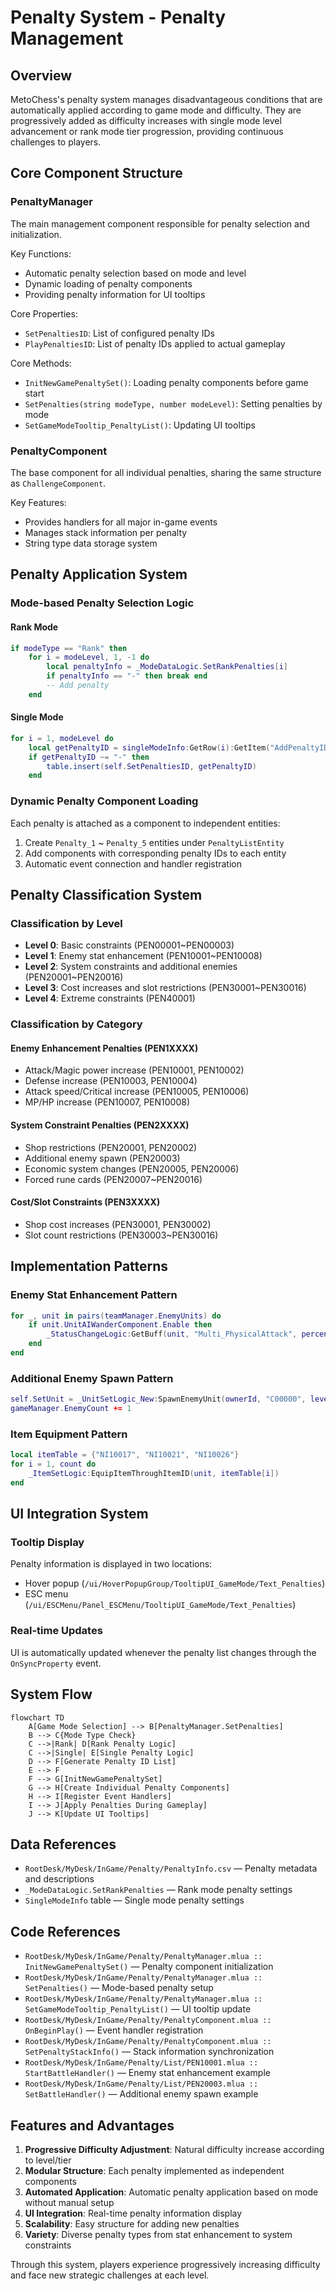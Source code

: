 # Penalty System - Penalty Management

## Overview
MetoChess's penalty system manages disadvantageous conditions that are automatically applied according to game mode and difficulty. They are progressively added as difficulty increases with single mode level advancement or rank mode tier progression, providing continuous challenges to players.

## Core Component Structure

### PenaltyManager
The main management component responsible for penalty selection and initialization.

Key Functions:
- Automatic penalty selection based on mode and level
- Dynamic loading of penalty components
- Providing penalty information for UI tooltips

Core Properties:
- `SetPenaltiesID`: List of configured penalty IDs
- `PlayPenaltiesID`: List of penalty IDs applied to actual gameplay

Core Methods:
- `InitNewGamePenaltySet()`: Loading penalty components before game start
- `SetPenalties(string modeType, number modeLevel)`: Setting penalties by mode
- `SetGameModeTooltip_PenaltyList()`: Updating UI tooltips

### PenaltyComponent
The base component for all individual penalties, sharing the same structure as `ChallengeComponent`.

Key Features:
- Provides handlers for all major in-game events
- Manages stack information per penalty
- String type data storage system

## Penalty Application System

### Mode-based Penalty Selection Logic

#### Rank Mode
```lua
if modeType == "Rank" then
    for i = modeLevel, 1, -1 do
        local penaltyInfo = _ModeDataLogic.SetRankPenalties[i]
        if penaltyInfo == "-" then break end
        -- Add penalty
    end
```

#### Single Mode
```lua
for i = 1, modeLevel do
    local getPenaltyID = singleModeInfo:GetRow(i):GetItem("AddPenaltyID")
    if getPenaltyID ~= "-" then
        table.insert(self.SetPenaltiesID, getPenaltyID)
    end
```

### Dynamic Penalty Component Loading

Each penalty is attached as a component to independent entities:

1. Create `Penalty_1` ~ `Penalty_5` entities under `PenaltyListEntity`
2. Add components with corresponding penalty IDs to each entity
3. Automatic event connection and handler registration

## Penalty Classification System

### Classification by Level
- **Level 0**: Basic constraints (PEN00001~PEN00003)
- **Level 1**: Enemy stat enhancement (PEN10001~PEN10008)
- **Level 2**: System constraints and additional enemies (PEN20001~PEN20016)
- **Level 3**: Cost increases and slot restrictions (PEN30001~PEN30016)
- **Level 4**: Extreme constraints (PEN40001)

### Classification by Category

#### Enemy Enhancement Penalties (PEN1XXXX)
- Attack/Magic power increase (PEN10001, PEN10002)
- Defense increase (PEN10003, PEN10004)
- Attack speed/Critical increase (PEN10005, PEN10006)
- MP/HP increase (PEN10007, PEN10008)

#### System Constraint Penalties (PEN2XXXX)
- Shop restrictions (PEN20001, PEN20002)
- Additional enemy spawn (PEN20003)
- Economic system changes (PEN20005, PEN20006)
- Forced rune cards (PEN20007~PEN20016)

#### Cost/Slot Constraints (PEN3XXXX)
- Shop cost increases (PEN30001, PEN30002)
- Slot count restrictions (PEN30003~PEN30016)

## Implementation Patterns

### Enemy Stat Enhancement Pattern
```lua
for _, unit in pairs(teamManager.EnemyUnits) do
    if unit.UnitAIWanderComponent.Enable then
        _StatusChangeLogic:GetBuff(unit, "Multi_PhysicalAttack", percent, -1)
    end
end
```

### Additional Enemy Spawn Pattern
```lua
self.SetUnit = _UnitSetLogic_New:SpawnEnemyUnit(ownerId, "C00000", level, 0)
gameManager.EnemyCount += 1
```

### Item Equipment Pattern
```lua
local itemTable = {"NI10017", "NI10021", "NI10026"}
for i = 1, count do
    _ItemSetLogic:EquipItemThroughItemID(unit, itemTable[i])
end
```

## UI Integration System

### Tooltip Display
Penalty information is displayed in two locations:
- Hover popup (`/ui/HoverPopupGroup/TooltipUI_GameMode/Text_Penalties`)
- ESC menu (`/ui/ESCMenu/Panel_ESCMenu/TooltipUI_GameMode/Text_Penalties`)

### Real-time Updates
UI is automatically updated whenever the penalty list changes through the `OnSyncProperty` event.

## System Flow

```mermaid
flowchart TD
    A[Game Mode Selection] --> B[PenaltyManager.SetPenalties]
    B --> C{Mode Type Check}
    C -->|Rank| D[Rank Penalty Logic]
    C -->|Single| E[Single Penalty Logic]
    D --> F[Generate Penalty ID List]
    E --> F
    F --> G[InitNewGamePenaltySet]
    G --> H[Create Individual Penalty Components]
    H --> I[Register Event Handlers]
    I --> J[Apply Penalties During Gameplay]
    J --> K[Update UI Tooltips]
```

## Data References
- `RootDesk/MyDesk/InGame/Penalty/PenaltyInfo.csv` — Penalty metadata and descriptions
- `_ModeDataLogic.SetRankPenalties` — Rank mode penalty settings
- `SingleModeInfo` table — Single mode penalty settings

## Code References
- `RootDesk/MyDesk/InGame/Penalty/PenaltyManager.mlua :: InitNewGamePenaltySet()` — Penalty component initialization
- `RootDesk/MyDesk/InGame/Penalty/PenaltyManager.mlua :: SetPenalties()` — Mode-based penalty setup
- `RootDesk/MyDesk/InGame/Penalty/PenaltyManager.mlua :: SetGameModeTooltip_PenaltyList()` — UI tooltip update
- `RootDesk/MyDesk/InGame/Penalty/PenaltyComponent.mlua :: OnBeginPlay()` — Event handler registration
- `RootDesk/MyDesk/InGame/Penalty/PenaltyComponent.mlua :: SetPenaltyStackInfo()` — Stack information synchronization
- `RootDesk/MyDesk/InGame/Penalty/List/PEN10001.mlua :: StartBattleHandler()` — Enemy stat enhancement example
- `RootDesk/MyDesk/InGame/Penalty/List/PEN20003.mlua :: SetBattleHandler()` — Additional enemy spawn example

## Features and Advantages

1. **Progressive Difficulty Adjustment**: Natural difficulty increase according to level/tier
2. **Modular Structure**: Each penalty implemented as independent components
3. **Automated Application**: Automatic penalty application based on mode without manual setup
4. **UI Integration**: Real-time penalty information display
5. **Scalability**: Easy structure for adding new penalties
6. **Variety**: Diverse penalty types from stat enhancement to system constraints

Through this system, players experience progressively increasing difficulty and face new strategic challenges at each level.
